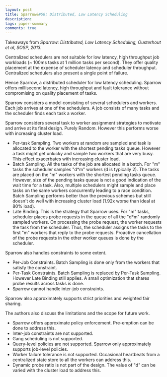 ```yaml
---
layout: post
title: Sparrow&#58; Distributed, Low Latency Scheduling
description:
tags: paper-summary 
comments: true
---
```


Takeaways from *Sparrow: Distributed, Low Latency Scheduling, Ousterhout et al, SOSP, 2013.*

Centralized schedulers are not suitable for low latency, high throughput job workloads (~ 100ms tasks at 1 million tasks per second). They offer quality placement at the expense of scheduler latency and scheduler throughput. Centralized schedulers also present a single point of failure.  

Hence Sparrow, a distributed scheduler for low latency scheduling. Sparrow offers millisecond latency, high throughput and fault tolerance without compromising on quality placement of tasks.  

Sparrow considers a model consisting of several schedulers and workers. Each job arrives at one of the schedulers. A job consists of many tasks and the scheduler finds each task a worker. 

Sparrow considers several task to worker assignment strategies to motivate and arrive at its final design.
Purely Random. However this performs worse with increasing cluster load.  

- Per-task Sampling. Two workers at random are sampled and task is allocated to the worker with the shortest pending tasks queue. However a task might get unlucky and sample two workers that are very busy. This effect exacerbates with increasing cluster load.
- Batch Sampling. All the tasks of the job are allocated in a batch. For "m" tasks the scheduler samples "d*m" workers (d is typically 2). The tasks are placed on the "m" workers with the shortest pending tasks queue. However, size of the pending tasks queue is not a good indication of the wait time for a task. Also, multiple schedulers might sample and place tasks on the same workers concurrently leading to a race condition. Batch Sampling performs better than the previous schemes but still doesn't do well with increasing cluster load (1.92x worse than ideal at 80% load).
- Late Binding. This is the strategy that Sparrow uses. For "m" tasks, scheduler places probe requests in the queue of all the "d*m" randomly sampled workers. On processing the probe request, the worker requests the task from the scheduler. Thus, the scheduler assigns the tasks to the first "m" workers that reply to the probe requests. Proactive cancellation of the probe requests in the other worker queues is done by the scheduler.  

Sparrow also handles constraints to some extent.  

- Per-Job Constraints. Batch Sampling is done only from the workers that satisfy the constraint.
- Per-Task Constraints. Batch Sampling is replaced by Per-Task Sampling. However Late Binding still applies. A small optimization that shares probe results across tasks is done.
- Sparrow cannot handle inter-job constraints.

Sparrow also approximately supports strict priorities and weighted fair sharing.

The authors also discuss the limitations and the scope for future work.

- Sparrow offers approximate policy enforcement. Pre-emption can be done to address this.
- Inter-job constraints are not supported.
- Gang scheduling is not supported.
- Query-level policies are not supported. Sparrow only approximately supports job-level policies.
- Worker failure tolerance is not supported. Occasional heartbeats from a centralized state store to all the workers can address this.
- Dynamic probe ratio is not part of the design. The value of "d" can be varied with the cluster load to address this.